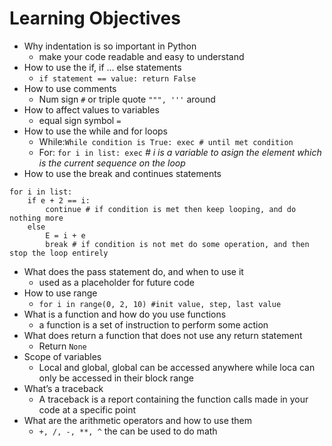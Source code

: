 # Learning Objectives
* Why indentation is so important in Python
    * make your code readable and easy to understand
* How to use the if, if ... else statements
    * `if statement == value: return False`
* How to use comments
    * Num sign `#` or triple quote `""", '''` around
* How to affect values to variables
    * equal sign symbol `=`
* How to use the while and for loops
    * While:```While condition is True: exec # until met condition```
    * For: ```for i in list: exec``` *# i is a variable to asign the element which is the current sequence on the loop*
* How to use the break and continues statements
```
for i in list:
    if e + 2 == i:
        continue # if condition is met then keep looping, and do nothing more
    else
        E = i + e 
        break # if condition is not met do some operation, and then stop the loop entirely
```
* What does the pass statement do, and when to use it
    * used as a placeholder for future code
* How to use range
    * `for i in range(0, 2, 10) #init value, step, last value`
* What is a function and how do you use functions
    * a function is a set of instruction to perform some action
* What does return a function that does not use any return statement
    * Return `None`
* Scope of variables
    * Local and global, global can be accessed anywhere while loca can only be accessed in their block range
* What’s a traceback
    * A traceback is a report containing the function calls made in your code at a specific point
* What are the arithmetic operators and how to use them
    * `+, /, -, **, ^` the can be used to do math